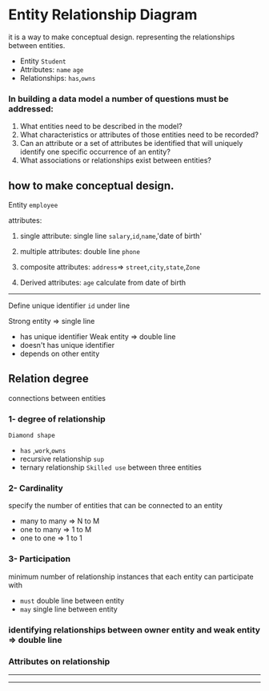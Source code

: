 # Entity Relationship Diagram
it is a way to make conceptual design.
representing the relationships between entities.

- Entity  `Student`
- Attributes:
`name` 
`age` 
- Relationships:
`has`,`owns`

### In building a data model a number of questions must be addressed:
1. What entities need to be described in the model?
2. What characteristics or attributes of those entities
  need to be recorded?
3. Can an attribute or a set of attributes be identified
  that will uniquely identify one specific occurrence of an entity?
4. What associations or relationships exist between entities?



## how to make conceptual design.
Entity `employee` 

attributes:
1. single attribute:  single line
`salary`,`id`,`name`,'date of birth'

2. multiple attributes: double line
`phone`
3. composite attributes:
`address`=>  `street`,`city`,`state`,`Zone`

4. Derived attributes:
`age` calculate from date of birth

----
Define unique identifier
`id` under line

Strong entity => single line
- has unique identifier
Weak entity => double line
- doesn't  has  unique identifier
- depends on other entity


## Relation degree 
connections between entities
### 1- degree of relationship
`Diamond shape ` 
- `has` ,`work`,`owns`
- recursive relationship  `sup`
- ternary relationship `Skilled use` between three entities

### 2- Cardinality
specify the number of entities that can be connected to an entity
- many to many => N to M
- one to many => 1 to M
- one to one => 1 to 1
### 3- Participation
minimum number of relationship instances that each entity can participate with
- `must` double line  between entity
- `may` single line between entity

### identifying relationships between owner entity and weak entity => double line
### Attributes on relationship 

----
----

